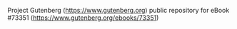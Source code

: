 Project Gutenberg (https://www.gutenberg.org) public repository for
eBook #73351 (https://www.gutenberg.org/ebooks/73351)
